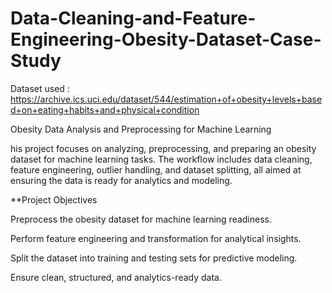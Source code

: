 # Data-Cleaning-and-Feature-Engineering-Obesity-Dataset-Case-Study

Dataset used : https://archive.ics.uci.edu/dataset/544/estimation+of+obesity+levels+based+on+eating+habits+and+physical+condition

Obesity Data Analysis and Preprocessing for Machine Learning


his project focuses on analyzing, preprocessing, and preparing an obesity dataset for machine learning tasks. The workflow includes data cleaning, feature engineering, outlier handling, and dataset splitting, all aimed at ensuring the data is ready for analytics and modeling.

**Project Objectives

Preprocess the obesity dataset for machine learning readiness.

Perform feature engineering and transformation for analytical insights.

Split the dataset into training and testing sets for predictive modeling.

Ensure clean, structured, and analytics-ready data.


